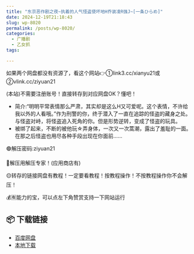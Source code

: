 ```yaml
---
title: "东京恶作剧之夜~执着的人气怪盗使坏地H乔装凌R强J~[一条ひらめ]"
date: 2024-12-19T21:18:43
slug: wp-8020
permalink: /posts/wp-8020/
categories:
  - 广播剧
  - 乙女抓
tags:

---
```


如果两个网盘都没有资源了，看这个网站👉①link3.cc/xianyu21或②vlink.cc/ziyuan21

(本站)不需要注册账号！直接转存到对应网盘OK？懂吧！

*   简介:“明明平常表情那么严肃，其实却是这么H又可爱呢。这个表情，不许给我以外的人看哦。”作为刑警的你，终于潜入了一直在追踪的怪盗的藏身之处。与怪盗对峙，将怪盗追入死角的你。但是形势逆转，变成了怪盗的玩具。
*   被绑了起来，不断的被他玩☆弄身体，一次又一次蒿潮，露出了羞耻的一面。在那之后怪盗也用尽各种手段出现在你面前……

🟢解压密码:ziyuan21

🔵解压用解压专家！(应用商店有)

🟡转存的链接网盘有教程！一定要看教程！按教程操作！不按教程操作你不会解压！

💰🈶能力的宝，可以点左下角赞赏支持一下网站运行

## 📦 下载链接
- [百度网盘](https://blziyuan21.com/pay-download/8020?key=887128089b&down_id=0)
- [本地下载](https://blziyuan21.com/pay-download/8020?key=887128089b&down_id=1)

